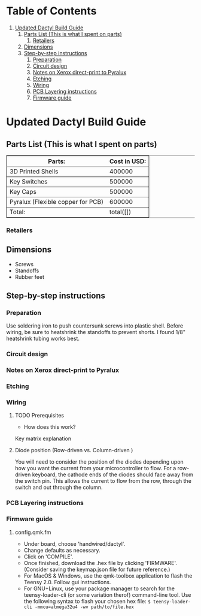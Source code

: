 
# Table of Contents

1.  [Updated Dactyl Build Guide](#org8855fa5)
    1.  [Parts List (This is what I spent on parts)](#org6bec38e)
        1.  [Retailers](#org9b6622e)
    2.  [Dimensions](#org77d35b5)
    3.  [Step-by-step instructions](#orga1ce90c)
        1.  [Preparation](#org7575549)
        2.  [Circuit design](#orgddc8e5f)
        3.  [Notes on Xerox direct-print to Pyralux](#org1aca48f)
        4.  [Etching](#org1656a59)
        5.  [Wiring](#orgd5ef5df)
        6.  [PCB Layering instructions](#org2a6f247)
        7.  [Firmware guide](#org95cb5cb)



<a id="org8855fa5"></a>

# Updated Dactyl Build Guide


<a id="org6bec38e"></a>

## Parts List (This is what I spent on parts)

<table border="2" cellspacing="0" cellpadding="6" rules="groups" frame="hsides">


<colgroup>
<col  class="org-left" />

<col  class="org-right" />
</colgroup>
<thead>
<tr>
<th scope="col" class="org-left">Parts:</th>
<th scope="col" class="org-right">Cost in USD:</th>
</tr>
</thead>

<tbody>
<tr>
<td class="org-left">3D Printed Shells</td>
<td class="org-right">400000</td>
</tr>
</tbody>

<tbody>
<tr>
<td class="org-left">Key Switches</td>
<td class="org-right">500000</td>
</tr>
</tbody>

<tbody>
<tr>
<td class="org-left">Key Caps</td>
<td class="org-right">500000</td>
</tr>
</tbody>

<tbody>
<tr>
<td class="org-left">Pyralux (Flexible copper for PCB)</td>
<td class="org-right">600000</td>
</tr>
</tbody>

<tbody>
<tr>
<td class="org-left">Total:</td>
<td class="org-right">total([])</td>
</tr>
</tbody>
</table>


<a id="org9b6622e"></a>

### Retailers


<a id="org77d35b5"></a>

## Dimensions

-   Screws
-   Standoffs
-   Rubber feet


<a id="orga1ce90c"></a>

## Step-by-step instructions


<a id="org7575549"></a>

### Preparation

Use soldering iron to push countersunk screws into plastic shell.
Before wiring, be sure to heatshrink the standoffs to prevent shorts. I found 1/8"
heatshrink tubing works best.


<a id="orgddc8e5f"></a>

### Circuit design


<a id="org1aca48f"></a>

### Notes on Xerox direct-print to Pyralux


<a id="org1656a59"></a>

### Etching


<a id="orgd5ef5df"></a>

### Wiring

1.  TODO Prerequisites

    -   How does this work?
    
    Key matrix explanation

2.  Diode position (Row-driven vs. Column-driven )

    You will need to consider the position of the diodes depending upon how you want
    the current from your microcontroller to flow.
    For a row-driven keyboard, the cathode ends of the diodes should face away from the switch pin. This
    allows the current to flow from the row, through the switch and out through the column.


<a id="org2a6f247"></a>

### PCB Layering instructions


<a id="org95cb5cb"></a>

### Firmware guide

1.  config.qmk.fm

    -   Under board, choose 'handwired/dactyl'.
    -   Change defaults as necessary.
    -   Click on 'COMPILE'.
    -   Once finished, download the .hex file by clicking 'FIRMWARE'. (Consider saving the keymap.json file for future reference.)
    -   For MacOS & Windows, use the qmk-toolbox application to flash the Teensy 2.0. Follow gui instructions.
    -   For GNU+Linux, use your package manager to search for the teensy-loader-cli
        (or some variation therof) command-line tool. Use the following syntax to
        flash your chosen hex file: `$ teensy-loader-cli -mmcu=atmega32u4 -wv path/to/file.hex`

